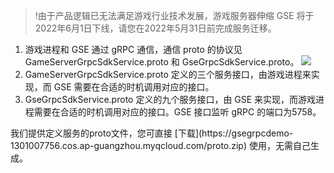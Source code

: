 >!由于产品逻辑已无法满足游戏行业技术发展，游戏服务器伸缩 GSE 将于2022年6月1日下线，请您在2022年5月31日前完成服务迁移。


1. 游戏进程和 GSE 通过 gRPC 通信，通信 proto 的协议见 GameServerGrpcSdkService.proto 和 GseGrpcSdkService.proto。
![](https://qcloudimg.tencent-cloud.cn/raw/b6753f157c5f43b01f4d5a716c8ef7a1.png)
2. GameServerGrpcSdkService.proto 定义的三个服务接口，由游戏进程来实现，而 GSE 需要在合适的时机调用对应的接口。
3. GseGrpcSdkService.proto 定义的九个服务接口，由 GSE 来实现，而游戏进程需要在合适的时机调用对应的接口。GSE 接口监听 gRPC 的端口为5758。


<dx-alert infotype="explain" title="">
我们提供定义服务的proto文件，您可直接 [下载](https://gsegrpcdemo-1301007756.cos.ap-guangzhou.myqcloud.com/proto.zip) 使用，无需自己生成。
</dx-alert>




